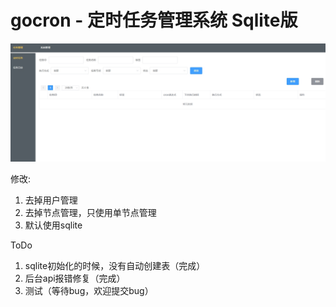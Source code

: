 # gocron - 定时任务管理系统 Sqlite版

![](./20240913075406.jpg)

修改:
1. 去掉用户管理
2. 去掉节点管理，只使用单节点管理
3. 默认使用sqlite

ToDo

1. sqlite初始化的时候，没有自动创建表（完成）
2. 后台api报错修复（完成）
3. 测试（等待bug，欢迎提交bug）
